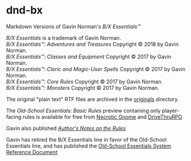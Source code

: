 # dnd-bx

Markdown Versions of Gavin Norman's _B/X Essentials&trade;_

_B/X Essentials_ is a trademark of Gavin Norman.  
_B/X Essentials&trade;: Adventures and Treasures_ Copyright &copy; 2018 by Gavin Norman.  
_B/X Essentials&trade;: Classes and Equipment_ Copyright &copy; 2017 by Gavin Norman.  
_B/X Essentials&trade;: Cleric and Magic-User Spells_ Copyright &copy; 2017 by Gavin Norman.  
_B/X Essentials&trade;: Core Rules_ Copyright &copy; 2017 by Gavin Norman.  
_B/X Essentials&trade;: Monsters_ Copyright &copy; 2017 by Gavin Norman.

The original "plain text" RTF files are archived in the [originals](originals) directory.

The _Old-School Essentials: Basic Rules_ preview containing only player-facing rules is available for free from [Necrotic Gnome](https://necroticgnome.com/collections/free-downloads/products/old-school-essentials-basic-rules) and [DriveThruRPG](https://www.drivethrurpg.com/product/272802/OldSchool-Essentials-Basic-Rules)

Gavin also published [_Author's Notes on the Rules_](https://necroticgnome.com/collections/free-downloads/products/rules-archaeology)

Gavin has retired the B/X Essentials line in favor of the Old-School Essentials line, and has published the [Old-School Essentials System Reference Document](https://oldschoolessentials.necroticgnome.com/srd)
